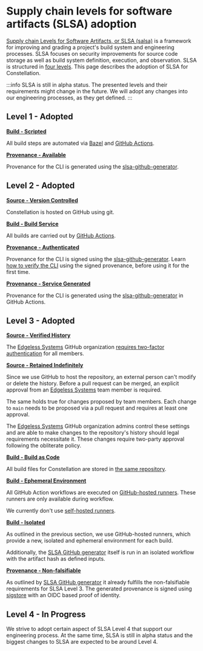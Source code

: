 # Supply chain levels for software artifacts (SLSA) adoption

[Supply chain Levels for Software Artifacts, or SLSA (salsa)](https://slsa.dev/) is a framework for improving and grading a project's build system and engineering processes. SLSA focuses on security improvements for source code storage as well as build system definition, execution, and observation. SLSA is structured in [four levels](https://slsa.dev/spec/v0.1/levels). This page describes the adoption of SLSA for Constellation.

:::info
SLSA is still in alpha status. The presented levels and their requirements might change in the future. We will adopt any changes into our engineering processes, as they get defined.
:::

## Level 1 - Adopted

**[Build - Scripted](https://slsa.dev/spec/v0.1/requirements#scripted-build)**

All build steps are automated via [Bazel](https://github.com/edgelesssys/constellation/tree/v2.10.0/bazel) and [GitHub Actions](https://github.com/edgelesssys/constellation/tree/main/.github).

**[Provenance - Available](https://slsa.dev/spec/v0.1/requirements#available)**

Provenance for the CLI is generated using the [slsa-github-generator](https://github.com/slsa-framework/slsa-github-generator).

## Level 2 - Adopted

**[Source - Version Controlled](https://slsa.dev/spec/v0.1/requirements#version-controlled)**

Constellation is hosted on GitHub using git.

**[Build - Build Service](https://slsa.dev/spec/v0.1/requirements#build-service)**

All builds are carried out by [GitHub Actions](https://github.com/edgelesssys/constellation/tree/main/.github).

**[Provenance - Authenticated](https://slsa.dev/spec/v0.1/requirements#authenticated)**

Provenance for the CLI is signed using the [slsa-github-generator](https://github.com/slsa-framework/slsa-github-generator). Learn [how to verify the CLI](../workflows/verify-cli.md) using the signed provenance, before using it for the first time.

**[Provenance - Service Generated](https://slsa.dev/spec/v0.1/requirements#service-generated)**

Provenance for the CLI is generated using the [slsa-github-generator](https://github.com/slsa-framework/slsa-github-generator) in GitHub Actions.

## Level 3 - Adopted

**[Source - Verified History](https://slsa.dev/spec/v0.1/requirements#verified-history)**

The [Edgeless Systems](https://github.com/edgelesssys) GitHub organization [requires two-factor authentication](https://docs.github.com/en/organizations/keeping-your-organization-secure/managing-two-factor-authentication-for-your-organization/requiring-two-factor-authentication-in-your-organization) for all members.

**[Source - Retained Indefinitely](https://slsa.dev/spec/v0.1/requirements#retained-indefinitely)**

Since we use GitHub to host the repository, an external person can't modify or delete the history. Before a pull request can be merged, an explicit approval from an [Edgeless Systems](https://github.com/edgelesssys) team member is required.

The same holds true for changes proposed by team members. Each change to `main` needs to be proposed via a pull request and requires at least one approval.

The [Edgeless Systems](https://github.com/edgelesssys) GitHub organization admins control these settings and are able to make changes to the repository's history should legal requirements necessitate it. These changes require two-party approval following the obliterate policy.

**[Build - Build as Code](https://slsa.dev/spec/v0.1/requirements#build-as-code)**

All build files for Constellation are stored in [the same repository](https://github.com/edgelesssys/constellation/tree/main/.github).

**[Build - Ephemeral Environment](https://slsa.dev/spec/v0.1/requirements#ephemeral-environment)**

All GitHub Action workflows are executed on [GitHub-hosted runners](https://docs.github.com/en/actions/using-github-hosted-runners/about-github-hosted-runners). These runners are only available during workflow.

We currently don't use [self-hosted runners](https://docs.github.com/en/actions/hosting-your-own-runners/about-self-hosted-runners).

**[Build - Isolated](https://slsa.dev/spec/v0.1/requirements#isolated)**

As outlined in the previous section, we use GitHub-hosted runners, which provide a new, isolated and ephemeral environment for each build.

Additionally, the [SLSA GitHub generator](https://github.com/slsa-framework/slsa-github-generator#generation-of-provenance) itself is run in an isolated workflow with the artifact hash as defined inputs.

**[Provenance - Non-falsifiable](https://slsa.dev/spec/v0.1/requirements#non-falsifiable)**

As outlined by [SLSA GitHub generator](https://github.com/slsa-framework/slsa-github-generator) it already fulfills the non-falsifiable requirements for SLSA Level 3. The generated provenance is signed using [sigstore](https://sigstore.dev/) with an OIDC based proof of identity.

## Level 4 - In Progress

We strive to adopt certain aspect of SLSA Level 4 that support our engineering process. At the same time, SLSA is still in alpha status and the biggest changes to SLSA are expected to be around Level 4.
